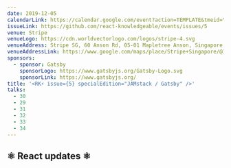 ```yaml
---
date: 2019-12-05
calendarLink: https://calendar.google.com/event?action=TEMPLATE&tmeid=YjlpbGwzcWI3Z2llbXY4cmdlOWIyMHZtdjAgaDBhZDI1Y3JoOTRtb2hxOTJoMGZ2dG4zY2dAZw&tmsrc=h0ad25crh94mohq92h0fvtn3cg%40group.calendar.google.com
issueLink: https://github.com/react-knowledgeable/events/issues/5
venue: Stripe
venueLogo: https://cdn.worldvectorlogo.com/logos/stripe-4.svg
venueAddress: Stripe SG, 60 Anson Rd, 05-01 Mapletree Anson, Singapore 079914
venueAddressLink: https://www.google.com/maps/place/Stripe+Singapore/@1.274935,103.8431229,17z/data=!3m1!4b1!4m5!3m4!1s0x31da1913a4dcc0ff:0x984d01363a72b9a7!8m2!3d1.274935!4d103.8453116
sponsors:
  - sponsor: Gatsby
    sponsorLogo: https://www.gatsbyjs.org/Gatsby-Logo.svg
    sponsorLink: https://www.gatsbyjs.org/
title: '<RK⚡️ issue={5} specialEdition="JAMstack / Gatsby" />'
talks: 
  - 30
  - 29
  - 31
  - 32
  - 33
  - 34
---
```


## ⚛️ React updates ⚛️
